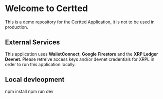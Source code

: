 # Welcome to Certted

This is a demo repository for the Certted Application, it is not to be used in production.


## External Services
This application uses **WalletConnect**, **Google Firestore** and the **XRP Ledger Devnet**. Please retreive access keys and/or devnet credentials for XRPL in order to run this application locally.


## Local devleopment

npm install
npm run dev
